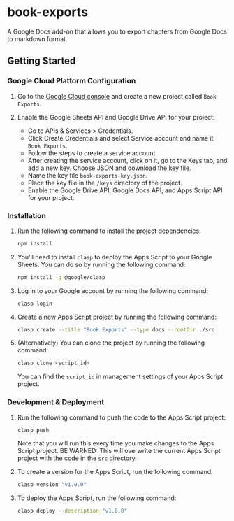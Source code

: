 # book-exports

A Google Docs add-on that allows you to export chapters from Google Docs to markdown format.

## Getting Started

### Google Cloud Platform Configuration

1. Go to the [Google Cloud console](https://console.cloud.google.com/) and create a new project called `Book Exports`.

2. Enable the Google Sheets API and Google Drive API for your project:
    - Go to APIs & Services > Credentials.
    - Click Create Credentials and select Service account and name it `Book Exports`.
    - Follow the steps to create a service account.
    - After creating the service account, click on it, go to the Keys tab, and add a new key. Choose JSON and download the key file.
    - Name the key file `book-exports-key.json`.
    - Place the key file in the `/keys` directory of the project.
    - Enable the Google Drive API, Google Docs API, and Apps Script API for your project.

### Installation

1. Run the following command to install the project dependencies:

    ```bash
    npm install
    ```

2. You'll need to install `clasp` to deploy the Apps Script to your Google Sheets. You can do so by running the following command:

    ```bash
    npm install -g @google/clasp
    ```

3. Log in to your Google account by running the following command:

    ```bash
    clasp login
    ```

4. Create a new Apps Script project by running the following command:

    ```bash
    clasp create --title "Book Exports" --type docs --rootDir ./src
    ```

5. (Alternatively) You can clone the project by running the following command:

    ```bash
    clasp clone <script_id>
    ```
   You can find the `script_id` in management settings of your Apps Script project.

### Development & Deployment

1. Run the following command to push the code to the Apps Script project:

   ```bash
   clasp push
   ```
   Note that you will run this every time you make changes to the Apps Script project. BE WARNED: This will overwrite the current Apps Script project with the code in the `src` directory.

2. To create a version for the Apps Script, run the following command:

    ```bash
    clasp version "v1.0.0"
    ```

3. To deploy the Apps Script, run the following command:

    ```bash
    clasp deploy --description "v1.0.0"
    ```



